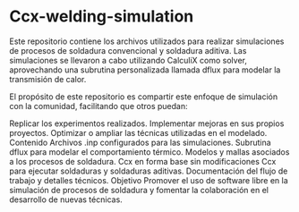 # Ccx-welding-simulation
Este repositorio contiene los archivos utilizados para realizar simulaciones de procesos de soldadura convencional y soldadura aditiva. Las simulaciones se llevaron a cabo utilizando CalculiX como solver, aprovechando una subrutina personalizada llamada dflux para modelar la transmisión de calor.

El propósito de este repositorio es compartir este enfoque de simulación con la comunidad, facilitando que otros puedan:

Replicar los experimentos realizados.
Implementar mejoras en sus propios proyectos.
Optimizar o ampliar las técnicas utilizadas en el modelado.
Contenido
Archivos .inp configurados para las simulaciones.
Subrutina dflux para modelar el comportamiento térmico.
Modelos y mallas asociados a los procesos de soldadura.
Ccx en forma base sin modificaciones
Ccx para ejecutar soldaduras y soldaduras aditivas.
Documentación del flujo de trabajo y detalles técnicos.
Objetivo
Promover el uso de software libre en la simulación de procesos de soldadura y fomentar la colaboración en el desarrollo de nuevas técnicas.
